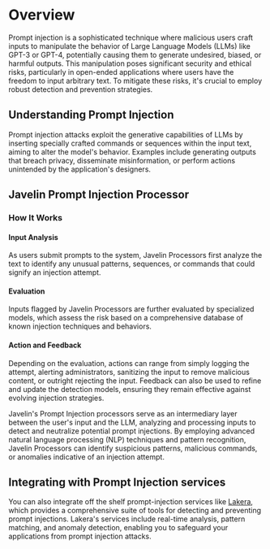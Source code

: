# Overview

Prompt injection is a sophisticated technique where malicious users craft inputs to manipulate the behavior of Large Language Models (LLMs) like GPT-3 or GPT-4, potentially causing them to generate undesired, biased, or harmful outputs. This manipulation poses significant security and ethical risks, particularly in open-ended applications where users have the freedom to input arbitrary text. To mitigate these risks, it's crucial to employ robust detection and prevention strategies.

## Understanding Prompt Injection

Prompt injection attacks exploit the generative capabilities of LLMs by inserting specially crafted commands or sequences within the input text, aiming to alter the model's behavior. Examples include generating outputs that breach privacy, disseminate misinformation, or perform actions unintended by the application's designers.

## Javelin Prompt Injection Processor

### How It Works

#### Input Analysis

As users submit prompts to the system, Javelin Processors first analyze the text to identify any unusual patterns, sequences, or commands that could signify an injection attempt.

#### Evaluation

Inputs flagged by Javelin Processors are further evaluated by specialized models, which assess the risk based on a comprehensive database of known injection techniques and behaviors.

#### Action and Feedback

Depending on the evaluation, actions can range from simply logging the attempt, alerting administrators, sanitizing the input to remove malicious content, or outright rejecting the input. Feedback can also be used to refine and update the detection models, ensuring they remain effective against evolving injection strategies.

Javelin's Prompt Injection processors serve as an intermediary layer between the user's input and the LLM, analyzing and processing inputs to detect and neutralize potential prompt injections. By employing advanced natural language processing (NLP) techniques and pattern recognition, Javelin Processors can identify suspicious patterns, malicious commands, or anomalies indicative of an injection attempt.

## Integrating with Prompt Injection services

You can also integrate off the shelf prompt-injection services like [Lakera](https://www.lakera.ai), which provides a comprehensive suite of tools for detecting and preventing prompt injections. Lakera's services include real-time analysis, pattern matching, and anomaly detection, enabling you to safeguard your applications from prompt injection attacks.
